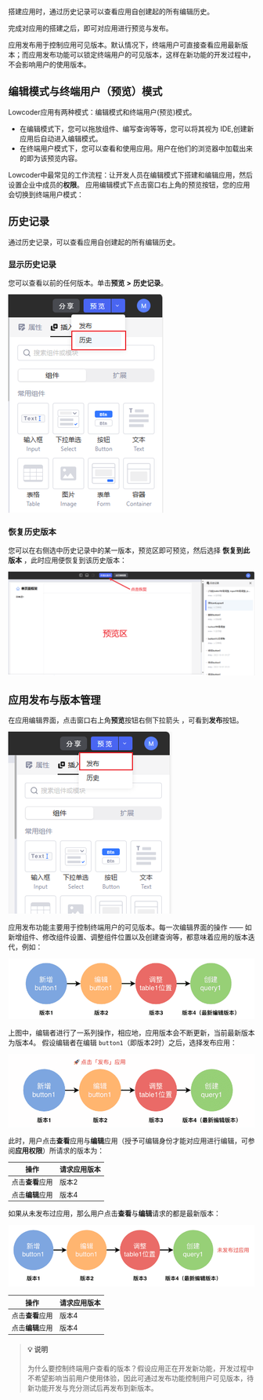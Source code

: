 搭建应用时，通过历史记录可以查看应用自创建起的所有编辑历史。

完成对应用的搭建之后，即可对应用进行预览与发布。

应用发布用于控制应用可见版本。默认情况下，终端用户可直接查看应用最新版本；而应用发布功能可以锁定终端用户的可见版本，这样在新功能的开发过程中，不会影响用户的使用版本。

## 编辑模式与终端用户（预览）模式

Lowcoder应用有两种模式：编辑模式和终端用户(预览)模式。

* 在编辑模式下，您可以拖放组件、编写查询等等，您可以将其视为 IDE,创建新应用后自动进入编辑模式。
* 在终端用户模式下，您可以查看和使用应用。用户在他们的浏览器中加载出来的即为该预览内容。

Lowcoder中最常见的工作流程：让开发人员在编辑模式下搭建和编辑应用，然后设置企业中成员的**权限**。
应用编辑模式下点击窗口右上角的预览按钮，您的应用会切换到终端用户模式：

## 历史记录

通过历史记录，可以查看应用自创建起的所有编辑历史。

### 显示历史记录

您可以查看以前的任何版本。单击**预览** **>** **历史记录**。

![](assets/image%20(11)%20(1).png)

### 恢复历史版本

您可以在右侧选中历史记录中的某一版本，预览区即可预览，然后选择 **恢复到此版本** ，此时应用便恢复到该历史版本：

![](assets/1.png)

## 应用发布与版本管理

在应用编辑界面，点击窗口右上角**预览**按钮右侧下拉箭头 ，可看到**发布**按钮。

![](assets/2.png)

应用发布功能主要用于控制终端用户的可见版本。每一次编辑界面的操作 —— 如新增组件、修改组件设置、调整组件位置以及创建查询等，都意味着应用的版本迭代，例如：

 ![](assets/3.png)

上图中，编辑者进行了一系列操作，相应地，应用版本会不断更新，当前最新版本为版本4。
假设编辑者在编辑 `button1`（即版本2时）之后，选择发布应用：

  ![](assets/5.png)

此时，用户点击**查看**应用与**编辑**应用（授予可编辑身份才能对应用进行编辑，可参阅**应用权限**）所请求的版本为：

| **操作**         | **请求应用版本** |
| ------------------------ | ------------------------ |
| 点击**查看**应用 | 版本2                  |
| 点击**编辑**应用 | 版本4                  |

如果从未发布过应用，那么用户点击**查看**与**编辑**请求的都是最新版本：

  ![](assets/6.png)

| **操作**         | **请求应用版本** |
| ------------------------ | ------------------------ |
| 点击**查看**应用 | 版本4                  |
| 点击**编辑**应用 | 版本4                  |

> #### 💡 说明
>
> 为什么要控制终端用户查看的版本？假设应用正在开发新功能，开发过程中不希望影响当前用户使用体验，因此可通过发布功能控制用户可见版本，待新功能开发与充分测试后再发布到新版本。